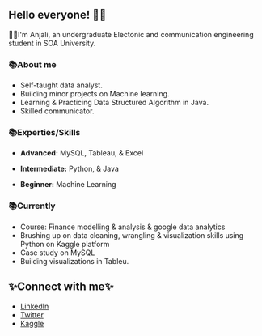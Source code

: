 ## Hello everyone! 🙋‍♀️
👩‍🎓I'm Anjali, an undergraduate Electonic and communication engineering student in SOA University. 

### 📚About me
- Self-taught data analyst.
- Building minor projects on Machine learning.
- Learning & Practicing Data Structured Algorithm in Java.
- Skilled communicator.

### 📚Experties/Skills
- **Advanced:** MySQL, Tableau, & Excel

- **Intermediate:** Python, & Java

- **Beginner:** Machine Learning

### 📚Currently
- Course: Finance modelling & analysis & google data analytics
- Brushing up on data cleaning, wrangling & visualization skills using Python on Kaggle platform
- Case study on MySQL
- Building visualizations in Tableu.

## ✨Connect with me✨
- [LinkedIn](https://www.linkedin.com/in/anjali-pant01/)
- [Twitter](https://twitter.com/AnjaliPant)
- [Kaggle](https://www.kaggle.com/pantanjali)
